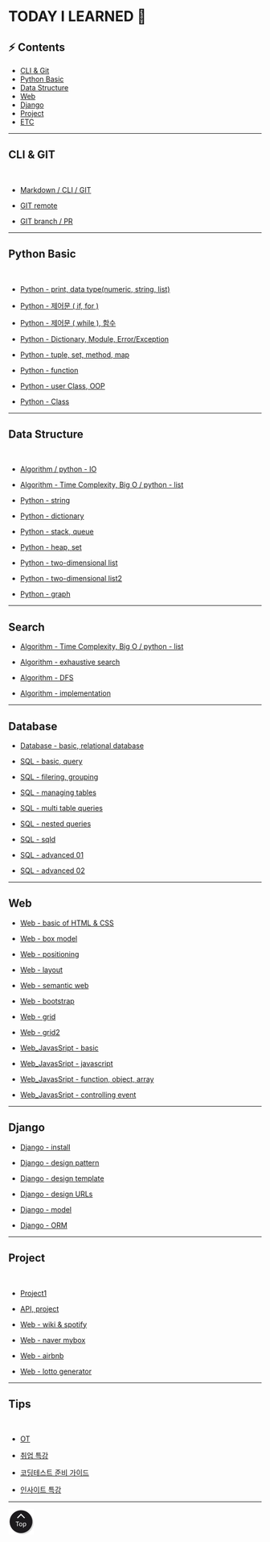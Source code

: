 <h1 class="myTitle">TODAY I LEARNED &#128214;</h1>


<link rel="stylesheet" type="button/css" href="assets/stylesheets/my_style.css"/>
<link rel="stylesheet" type="text/css" href="assets/stylesheets/floating_btn.css"/>
<!--script type="text/javascript" src="http://code.jquery.com/jquery-latest.js"></script>
<script type="text/javascript" src="assets/javascripts/floating_btn.js"></script-->

<!--assets-->

<!--a style="display:scroll; position:fixed; bottom:10px; right:5px;" href="#" title="top"><img src="assets/images/btn_top.png"></a-->


## :zap: Contents

- [CLI & Git](#cli--git)
- [Python Basic](#python-basic)
- [Data Structure](#python-data-structure)
- [Web](#web)
- [Django](#django)
- [Project](#project)
- [ETC](#tips)

-----

## CLI & GIT
<br>

- [Markdown / CLI / GIT](week01/day2/week01-2.md/#week01-2)

- [GIT remote](week01/day3/week01-3.md/#week01-3)

- [GIT branch / PR](week01/day4/week01-4.md/#week01-4)


-----


## Python Basic
<br>

- [Python - print, data type(numeric, string, list)](week02/day1/week02-1.md/#week02-1)

- [Python - 제어문 ( if, for )](week02/day2/week02-2.md/#week02-2)

- [Python - 제어문 ( while ), 함수](week02/day3/week02-3.md/#week02-3)

- [Python - Dictionary, Module, Error/Exception](week02/day4/week02-4.md/#week02-4)

- [Python - tuple, set, method, map](week03/day1/week03-1.md/#week03-1)

- [Python - function](week03/day2/week03-2.md/#week03-2)

- [Python - user Class, OOP](week03/day3/week03-3.md/#week03-3)

- [Python - Class](week03/day4/week03-4.md/#week03-4)


-----


## Data Structure
<br>

- [Algorithm / python - IO](week04/day1/week04-1.md/#week04-1)

- [Algorithm - Time Complexity, Big O / python - list](week04/day2/week04-2.md/#week04-2)

- [Python - string](week04/day3/week04-3.md/#week04-3)

- [Python - dictionary](week04/day4/week04-4.md/#week04-4)

- [Python - stack, queue](week05/day1/week05-1.md/#week05-1)

- [Python - heap, set](week05/day2/week05-2.md/#week05-2)

- [Python - two-dimensional list](week06/day1/week06-1.md/#week06-1)

- [Python - two-dimensional list2](week06/day2/week06-2.md/#week06-2)

- [Python - graph](week06/day4/week06-4.md/#week06-4)


-----


## Search

- [Algorithm - Time Complexity, Big O / python - list](week04/day2/week04-2.md/#week04-2)

- [Algorithm - exhaustive search](week06/day3/week06-3.md/#week06-3)

- [Algorithm - DFS](week07/day1/week07-1.md/#week07-1)

- [Algorithm - implementation](week07/day2/week07-2.md/#week07-2)


-----


## Database

- [Database - basic, relational database](week07/day3/week07-3.md)

- [SQL - basic, query](week07/day4/week07-4.md)

- [SQL - filering, grouping](week08/day1/week08-1.md)

- [SQL - managing tables](week08/day2/week08-2.md)

- [SQL - multi table queries](week08/day3/week08-3.md)

- [SQL - nested queries](week08/day4/week08-4.md)

- [SQL - sqld](week08/day5/week08-5.md)

- [SQL - advanced 01](week09/day1/week09-1.md)

- [SQL - advanced 02](week09/day2/week09-2.md)


-----


## Web

- [Web - basic of HTML & CSS](week09/day3/week09-3.md)

- [Web - box model](week09/day4/week09-4.md)

- [Web - positioning](week10/day1/week10-1.md)

- [Web - layout](week10/day2/week10-2.md)

- [Web - semantic web](week10/day3/week10-3.md)

- [Web - bootstrap](week11/day1/week11-1.md)

- [Web - grid](week11/day2/week11-2.md)

- [Web - grid2](week11/day3/week11-3.md)

- [Web_JavasSript - basic](week12/day1/week12-1.md)

- [Web_JavasSript - javascript](week12/day2/week12-2.md)

- [Web_JavasSript - function, object, array](week12/day3/week12-3.md)

- [Web_JavasSript - controlling event](week12/day4/week12-4.md)


-----


## Django

- [Django - install](week13/day1/week13-1.md)

- [Django - design pattern](week13/day2/week13-2.md)

- [Django - design template](week13/day3/week13-3.md)

- [Django - design URLs](week13/day4/week13-4.md)

- [Django - model](week13/day5/week13-5.md)

- [Django - ORM](week14/day1/week14-1.md)

-----


## Project
<br>

- [Project1](week02/day5/week02-5.md/#week02-5)

- [API, project](week03/day5/week03-5.md/#week03-5)

- [Web - wiki & spotify](week10/day4/week10-4.md)

- [Web - naver mybox](week11/day4/week11-4.md)

- [Web - airbnb](week11/day5/week11-5.md)

- [Web - lotto generator](week12/day5/week12-5.md)


-----


## Tips
<br>

- [OT](week01/day1/week01-1.md/#week01-1)

- [취업 특강](week01/day5/week01-5.md/#week01-5)

- [코딩테스트 준비 가이드](week04/day5/week04-5.md/#week04-5)

- [인사이트 특강](week09/day5/week09-5.md)


-----

<a class="top_btn" href="#"><img src="assets/images/btn_top.png"></a>
